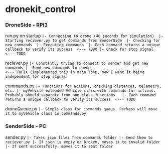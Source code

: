 # dronekit_control

### DroneSide - RPi3 

run.py on startup
``
|- Connecting to drone (40 seconds for simulation) 
|- Starting reciever.py to get commands from SenderSide 
|- Checking for new commands 
|- Executing commands 
|- Each command returns a unique callback to verify its success  <--- TODO
|- Check for stop signal                                         <--- TODO
``

reciever.py
``
|- Constantly trying to connect to sender and get new commands
|- Send new commands to queue                                    <--- TOFIX (implemented this in main loop, now I want it being independent for stop signal)      
``

commands.py
``
|- Functions for actions, checking distances, telemetry, etc.
|- myVehicle extended Vehicle class with commands for actions. Probably should separate from non-class functions  
|- Each command returns a unique callback to verify its success  <--- TODO
``

droneQueue.py
``
|- Simple class for commands queue. Perhaps will move it to myVehicle class in commands.py
``

### SenderSide - PC                             

sender.py
``
|- Takes json files from commands folder
|- Send them to reciever.py
|- If json is empty or broken, moves it to invalid folder
|- If sent successfully, moves it to sent folder
``
